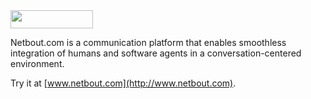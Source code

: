 <img src="http://img.netbout.com/logo-medium.png" width="132px" height="29px"/>

Netbout.com is a communication platform that enables smoothless integration
of humans and software agents in a conversation-centered environment.

Try it at [www.netbout.com](http://www.netbout.com).
